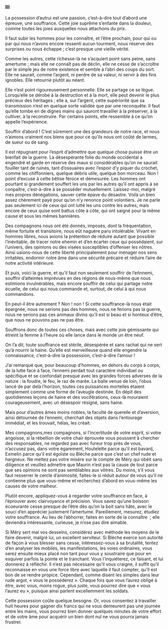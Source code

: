 ### III

La possession d’autrui est une passion, c’est-à-dire tout d’abord une épreuve, une souffrance. Cette joie suprême s’enfante dans la douleur, comme toutes les joies auxquelles nous attachons du prix.

Il faut subir les hommes pour les connaître, et l’être prochain, pour qui ou par qui nous n’avons encore ressenti aucun tourment, nous réserve des surprises ou nous échappe ; c’est presque une vieille vérité.

Comme les autres, cette richesse-là ne s’acquiert point sans peine, sans amertume ; mais elle ne connaît pas de déclin, elle ne cesse de s’accroître par le simple jeu de notre existence et semble à l’abri des coups du sort. Elle ne saurait, comme l’argent, ni perdre de sa valeur, ni servir à des fins ignobles. Elle retourne plutôt au néant.

Elle n’est point rigoureusement personnelle. Elle se partage ce se lègue. Lorsqu’elle se dérobe à la destruction et à la mort, elle peut devenir le plus précieux des héritages ; elle a, sur l’argent, cette supériorité que sa transmission n’est en quelque sorte validée que par une reconquête. Il faut qu’elle tombe en de dignes mains qui sauront travailler à la préserver, à la cultiver, à la reconstruire. Par certains points, elle ressemble à ce qu’on appelle l’expérience.

Souffrir d’abord ! C’est sûrement une des grandeurs de notre race, et nous n’aimons vraiment nos biens que pour ce qu’ils nous ont coûté de larmes, de sueur ou de sang.

Il est répugnant pour l’esprit d’admettre que quelque chose puisse être un bienfait de la guerre. La désespérante folie du monde occidental a engendré et garde en réserve des maux si considérables qu’on ne saurait fouiller tant de ruines, tant d’ossuaires avec l’espoir d’y piquer du crochet, comme les chiffonniers, quelque débris utile, quelque bon morceau. Non ! point d’excuse à cette bêtise féroce et démesurée. Les hommes ont pourtant si grandement souffert les uns par les autres qu’il ont appris à se conpaître, c’est-à-dire à se posséder mutuellement. Laissez-moi, malgré mes propres dénégations, sauver cette épave du désastre. Voilà un bien assez chèrement payé pour qu’on n’y renonce point volontiers. Je ne parle pas seulement ici de ceux qui ont lutté les uns contre les autres, mais encore de ceux quise sont battus côte à côte, qui ont saigné pour la même cause et sous les mêmes bannières.

Des compagnons nous ont été donnés, imposés, dont la fréquentation, même fortuite et transitoire, nous eût naguère paru intolérable. Vivant en hommes libres, nous avions la prétention de réduire autant que possible l’inévitable, de tracer notre ehemin et d’en écarter ceux qui possédaient, sur l’univers, des opinions ou des visées susceptibles d’offenser les nôtres. Ainsi usions-nous de cette liberté principalement pour ménager nos sens irritables, endormir notre âme dans une sécurité précaire et réduire l’aire de notre activité intérieure.

Et puis, voici la guerre, et qu’il faut non seulement souffrir de l’eñnnemi, souffrir d’atteintes imprévues en des régions de nous-même que nous estimions invulnérables, mais encore souffrir de celui qui partage notre écuelle, de celui qui nous commande et, surtout, de celui à qui nous commandons.

En peut-il être autrement ? Non ! non ! Si cette souffrance-là nous était épargnée, nous ne serions pas des hommes, nous ne ferions pas la guerre, nous ne serions pas ces animaux divins qu’il est si beau et si honteux d’être, que nous ne pouvons pas ne pas être.

Souffrons donc de toutes ces choses, mais avec cette joie gémissante qui étreint la femme à l’heure où elle lance dans le monde un être neuf.

On l’a dit, toute souffrance est stérile, désespérée et sans rachat qui ne sert qu’à nourrir la haine. Qu’elle est merveilleuse quand elle engendre la connaissance, c’est-à-dire la possession, c’est-à-dire l’amour !

J’ai remarqué que, pour beaucoup d’hommes, en dehors du corps à corps, de la lutte face à face, l’ennemi perdait tout caractère individuel ou spécifique et se confondait presque avec les grandes forces adverses de la nature : la foudre, le feu, le raz de marée. La balle venue de loin, l’obus lancé de par delà l’horizon, toutes ces puissances mortelles étaient simplement comme une forme de l’aveugle destinée. En dépit des quotidiennes leçons de haine et des vociférations, ceux-là mouraient courageusement, avec un désespoir résigné, sans haine.

Mais pour d’autres âmes moins nobles, la faculté de querelle et d’aversion, ainsi détournée de l’ennemi, cherchait des objets dans l’entourage immédiat, et les trouvait, hélas, les créait.

Mes compagnons,mes compagnons, si l’incertitude de votre esprit, si votre angoisse, si la rébellion de votre chair éprouvée vous poussent à chercher des responsables, ne regardez pas avec fureur trop près de vous, n’accusez pas, dans votre égarement, Houtelette parce qu’il est bavard, Exmelin parce
qu’il est égoïste ou Blèche parce que c’est un chef rude et hargneux. Ne mettez pas votre misère sur le compte de Méry qui obéit sans diligence et veuillez admettre que Maurin n’est pas la cause de tout parce que ses opinions ne sont pas semblables aux vôtres. Du moins, s’il vous faut resserrer le cercle d’animosité, faites-le si réduit autour de vous qu’il ne contienne plus que vous-même et recherchez d’abord en vous-même les causes de votre malheur.

Plutôt encore, appliquez-vous à regarder votre souffrance en face, à l’éprouver avec clairvoyance et précision. Vous savez qu’une boisson écoeurante cesse presque de l’être dès qu’on la boit sans hâte, avec le souci d’en apprécier justement l’amertume. Pareillement, mesurez, étudiez votre souffrance. Au lieu de l’abhorrer, faites en sorte de la connaître  ; elle deviendra intéressante, curieuse, je n’ose pas dire aimable.

Si Méry sert mal vos desseins, considérez avec méthode les moyens de le faire devenir, malgré lui, un excellent serviteur. Si Blèche exerce son autorité de façon à vous blesser sans cesse, intéressez-vous à sa brutalité, tentez d’en analyser les mobiles, les manifestations, les voies ordinaires, vous serez ensuite mieux placé non tant pour vous y soustraire que pour en esquiver parfois la pointe et le tranchant. Vous l’inquiéterez, ce faisant, et lui donnerez à réfléchir. Il n’est pas nécessaire qu’il vous craigne, il suffit qu’il reconnaisse en vous une force libre avec laquelle il faut compter, qu’il est bon de se rendre propice. Cependant, comme disent les simples dans leur rude argot, « vous le posséderez ». Chaque fois que vous l’aurez obligé à être, avec vous, moins rogue, plus juste, vous pourrez dire que « vous l’aurez eu », puisque ainsi parlent excellemment les soldats.

Cette possession coûte quelque besogne. Or, vous consentez à travailler huit heures pour gagner dix francs qui ne vous demeurent pas une journée entre les mains, vous pourrez bien donner quelques minutes de votre effort et de votre âme pour acquérir un bien dont nul ne vous pourra jamais frustrer.
